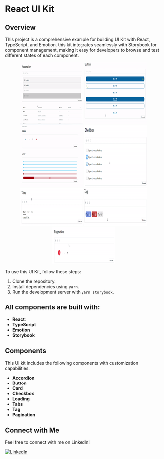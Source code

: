 # React UI Kit

## Overview
This project is a comprehensive example for building UI Kit  with React, TypeScript, and Emotion. this kit integrates seamlessly with Storybook for component management, making it easy for developers to browse and test different states of each component.

<p align="center">
  <img src="src/images/gifs/1.gif" alt="Alt Text" height="200px" width="40%" />
  <img src="src/images/gifs/2.gif" alt="Alt Text" height="200px" width="40%" />
  <img src="src/images/gifs/3.gif" alt="Alt Text" height="200px" width="40%" />
  <img src="src/images/gifs/4.gif" alt="Alt Text" height="200px" width="40%" />
  <img src="src/images/gifs/5.gif" alt="Alt Text" height="120px"  width="40%"/>
  <img src="src/images/gifs/6.gif" alt="Alt Text" height="120px" width="40%"/>
  <img src="src/images/gifs/7.gif" alt="Alt Text" height="120px" width="40%"/>

</p>

To use this UI Kit, follow these steps:
<ol><li>Clone the repository.</li><li>Install dependencies using <code>yarn</code>.</li><li>Run the development server with <code>yarn storybook</code>.</li></ol>


## All components are built with:

- **React**: 
- **TypeScript**
- **Emotion**
- **Storybook**

## Components

This UI kit includes the following components with customization capabilities:

- **Accordion** 
- **Button** 
- **Card**
- **Checkbox**
- **Loading**
- **Tabs**
- **Tag**
- **Pagination**


## Connect with Me

Feel free to connect with me on LinkedIn!

[![LinkedIn](https://img.shields.io/badge/LinkedIn-Profile-blue?style=flat-square&logo=linkedin&labelColor=blue)](https://www.linkedin.com/in/saeed-baharikhoob/)
